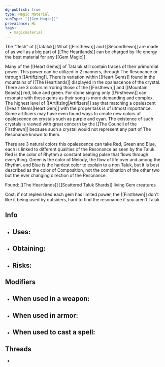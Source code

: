 ```yaml
---
dg-publish: true
type: Magic Material
subType: "[[Gem Magic]]"
prevalance: Hi
tags:
  - magicmaterial
---
```

The "flesh" of [[Tataluk]]
What [[Firsthewn]] and [[Secondhewn]] are made of as well as a big part of [[The Heartlands]]
can be charged by life energy
the best material for any [[Gem Magic]]


Many of the [[Heart Gems]] of Tataluk still contain traces of their primordial power. This power can be utilized in 2 manners, through The Resonance or through [[Artifizing]]. 
There is variation within [[Heart Gems]] found in the mountains of [[The Heartlands]] displayed in the opalescence of the crystal. There are 3 colors mirroring those of the [[Firsthewn]] and [[Mountain Beasts]] red, blue and green. For stone singing only [[Firsthewn]] can resonate with these gems as their song is more demanding and complex. The highest level of [[Artifizing|Artifizers]] say that matching a opalescent [[Heart Gems|Heart Gem]] with the proper task is of utmost importance. Some artificers may have even found ways to create new colors of opalescence on crystals such as purple and cyan. The existence of such crystals is viewed with great concern by the [[The Council of the Firsthewn]] because such a crystal would not represent any part of The Resonance known to them.

There are 3 natural colors this opalescence can take Red, Green and Blue, each is linked to different qualities of the Resonance as seen by the Taluk. Red is the color of Rhythm a constant beating pulse that flows through everything. Green is the color of Melody, the flow of life over and among the Rhythm. and Blue is the hardest color to explain to a non Taluk, but it is best described as the color of Composition, not the combination of the other two but the ever changing direction of the Resonance.

Found: [[The Heartlands]] [[Scattered Taluk Shards]] living Gem creatures

Cost: if not replenished each gem has limited power, the [[Firsthewn]] don't like it being used by outsiders, hard to find the resonance if you aren't Taluk
## Info
- Uses:
	- 
- Obtaining:
	- 
- Risks:
	- 
## Modifiers
- When used in a weapon:
	- 
- When used in armor:
	- 
- When used to cast a spell:
	- 
## Threads
- 
